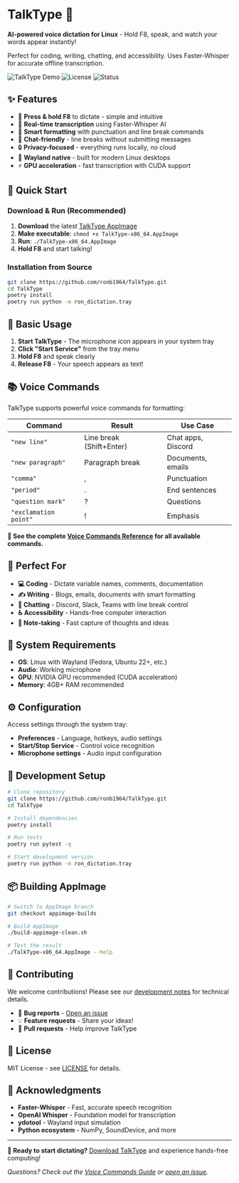 # TalkType 🎤

**AI-powered voice dictation for Linux** - Hold F8, speak, and watch your words appear instantly!

Perfect for coding, writing, chatting, and accessibility. Uses Faster-Whisper for accurate offline transcription.

![TalkType Demo](https://img.shields.io/badge/Platform-Linux-blue) ![License](https://img.shields.io/badge/License-MIT-green) ![Status](https://img.shields.io/badge/Status-Active-brightgreen)

## ✨ Features

- 🎯 **Press & hold F8** to dictate - simple and intuitive
- 🔄 **Real-time transcription** using Faster-Whisper AI
- 🎨 **Smart formatting** with punctuation and line break commands  
- 💬 **Chat-friendly** - line breaks without submitting messages
- 🔒 **Privacy-focused** - everything runs locally, no cloud
- 🐧 **Wayland native** - built for modern Linux desktops
- ⚡ **GPU acceleration** - fast transcription with CUDA support

## 🚀 Quick Start

### Download & Run (Recommended)
1. **Download** the latest [TalkType AppImage](https://github.com/ronb1964/TalkType/releases)
2. **Make executable**: `chmod +x TalkType-x86_64.AppImage`
3. **Run**: `./TalkType-x86_64.AppImage`
4. **Hold F8** and start talking!

### Installation from Source
```bash
git clone https://github.com/ronb1964/TalkType.git
cd TalkType
poetry install
poetry run python -m ron_dictation.tray
```

## 🎤 Basic Usage

1. **Start TalkType** - The microphone icon appears in your system tray
2. **Click "Start Service"** from the tray menu  
3. **Hold F8** and speak clearly
4. **Release F8** - Your speech appears as text!

## 📚 Voice Commands

TalkType supports powerful voice commands for formatting:

| Command | Result | Use Case |
|---------|--------|----------|
| `"new line"` | Line break (Shift+Enter) | Chat apps, Discord |
| `"new paragraph"` | Paragraph break | Documents, emails |
| `"comma"` | , | Punctuation |
| `"period"` | . | End sentences |
| `"question mark"` | ? | Questions |
| `"exclamation point"` | ! | Emphasis |

**📖 See the complete [Voice Commands Reference](VOICE_COMMANDS.md) for all available commands.**

## 🎯 Perfect For

- **💻 Coding** - Dictate variable names, comments, documentation
- **✍️ Writing** - Blogs, emails, documents with smart formatting
- **💬 Chatting** - Discord, Slack, Teams with line break control
- **♿ Accessibility** - Hands-free computer interaction
- **📝 Note-taking** - Fast capture of thoughts and ideas

## 🔧 System Requirements

- **OS**: Linux with Wayland (Fedora, Ubuntu 22+, etc.)
- **Audio**: Working microphone
- **GPU**: NVIDIA GPU recommended (CUDA acceleration)
- **Memory**: 4GB+ RAM recommended

## ⚙️ Configuration

Access settings through the system tray:
- **Preferences** - Language, hotkeys, audio settings
- **Start/Stop Service** - Control voice recognition
- **Microphone settings** - Audio input configuration

## 🔧 Development Setup

```bash
# Clone repository
git clone https://github.com/ronb1964/TalkType.git
cd TalkType

# Install dependencies
poetry install

# Run tests
poetry run pytest -q

# Start development version
poetry run python -m ron_dictation.tray
```

## 📦 Building AppImage

```bash
# Switch to AppImage branch
git checkout appimage-builds

# Build AppImage
./build-appimage-clean.sh

# Test the result
./TalkType-x86_64.AppImage --help
```

## 🤝 Contributing

We welcome contributions! Please see our [development notes](DEV_NOTES.md) for technical details.

- 🐛 **Bug reports** - [Open an issue](https://github.com/ronb1964/TalkType/issues)
- 💡 **Feature requests** - Share your ideas!
- 🔧 **Pull requests** - Help improve TalkType

## 📄 License

MIT License - see [LICENSE](LICENSE) for details.

## 🙏 Acknowledgments

- **Faster-Whisper** - Fast, accurate speech recognition
- **OpenAI Whisper** - Foundation model for transcription
- **ydotool** - Wayland input simulation
- **Python ecosystem** - NumPy, SoundDevice, and more

---

**🎤 Ready to start dictating?** [Download TalkType](https://github.com/ronb1964/TalkType/releases) and experience hands-free computing!

*Questions? Check out the [Voice Commands Guide](VOICE_COMMANDS.md) or [open an issue](https://github.com/ronb1964/TalkType/issues).*